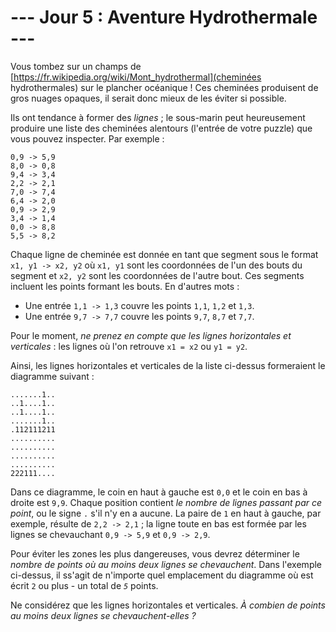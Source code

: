# --- Jour 5 : Aventure Hydrothermale ---

Vous tombez sur un champs de [https://fr.wikipedia.org/wiki/Mont_hydrothermal](cheminées hydrothermales) sur le plancher océanique ! Ces cheminées produisent de gros nuages opaques, il serait donc mieux de les éviter si possible.

Ils ont tendance à former des *lignes* ; le sous-marin peut heureusement produire une liste des cheminées alentours (l'entrée de votre puzzle) que vous pouvez inspecter. Par exemple :

```lines
0,9 -> 5,9
8,0 -> 0,8
9,4 -> 3,4
2,2 -> 2,1
7,0 -> 7,4
6,4 -> 2,0
0,9 -> 2,9
3,4 -> 1,4
0,0 -> 8,8
5,5 -> 8,2
```

Chaque ligne de cheminée est donnée en tant que segment sous le format ``x1, y1 -> x2, y2`` où ``x1, y1`` sont les coordonnées de l'un des bouts du segment et ``x2, y2`` sont les coordonnées de l'autre bout. Ces segments incluent les points formant les bouts. En d'autres mots :

- Une entrée ``1,1 -> 1,3`` couvre les points ``1,1``, ``1,2`` et ``1,3``.
- Une entrée ``9,7 -> 7,7`` couvre les points ``9,7``, ``8,7`` et ``7,7``.

Pour le moment, *ne prenez en compte que les lignes horizontales et verticales* : les lignes où l'on retrouve ``x1 = x2`` ou ``y1 = y2``.

Ainsi, les lignes horizontales et verticales de la liste ci-dessus formeraient le diagramme suivant :

```countArray
.......1..
..1....1..
..1....1..
.......1..
.112111211
..........
..........
..........
..........
222111....
```

Dans ce diagramme, le coin en haut à gauche est ``0,0`` et le coin en bas à droite est ``9,9``. Chaque position contient *le nombre de lignes passant par ce point*, ou le signe `.` s'il n'y en a aucune. La paire de `1` en haut à gauche, par exemple, résulte de ``2,2 -> 2,1`` ; la ligne toute en bas est formée par les lignes se chevauchant ``0,9 -> 5,9`` et ``0,9 -> 2,9``.

Pour éviter les zones les plus dangereuses, vous devrez déterminer le *nombre de points où au moins deux lignes se chevauchent*. Dans l'exemple ci-dessus, il ss'agit de n'importe quel emplacement du diagramme où est écrit `2` ou plus - un total de *`5`* points.

Ne considérez que les lignes horizontales et verticales. *À combien de points au moins deux lignes se chevauchent-elles ?*
